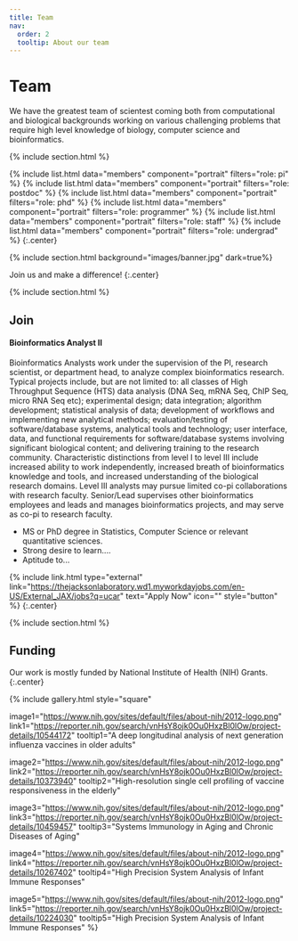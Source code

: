 ```yaml
---
title: Team
nav:
  order: 2
  tooltip: About our team
---
```


# <i class="fas fa-users"></i>Team

We have the greatest team of scientest coming both from computational and biological 
backgrounds working on various challenging problems that require high level knowledge of biology, computer science and bioinformatics.

{% include section.html %}

{%
  include list.html
  data="members"
  component="portrait"
  filters="role: pi"
%}
{%
  include list.html
  data="members"
  component="portrait"
  filters="role: postdoc"
%}
{%
  include list.html
  data="members"
  component="portrait"
  filters="role: phd"
%}
{%
  include list.html
  data="members"
  component="portrait"
  filters="role: programmer"
%}
{%
  include list.html
  data="members"
  component="portrait"
  filters="role: staff"
%}
{%
  include list.html
  data="members"
  component="portrait"
  filters="role: undergrad"
%}
{:.center}

{% include section.html background="images/banner.jpg" dark=true%}

 Join us and make a difference!
 {:.center}

{% include section.html %}

## Join

#### Bioinformatics Analyst II

Bioinformatics Analysts work under the supervision of the PI, research scientist, or department head, to analyze complex bioinformatics research. Typical projects include, but are not limited to: all classes of High Throughput Sequence (HTS) data analysis (DNA Seq, mRNA Seq, ChIP Seq, micro RNA Seq etc); experimental design; data integration; algorithm development; statistical analysis of data; development of workflows and implementing new analytical methods; evaluation/testing of software/database systems, analytical tools and technology; user interface, data, and functional requirements for software/database systems involving significant biological content; and delivering training to the research community.  Characteristic distinctions from level I to level III include increased ability to work independently, increased breath of bioinformatics knowledge and tools, and increased understanding of the biological research domains. Level III analysts may pursue limited co-pi collaborations with research faculty. Senior/Lead supervises other bioinformatics employees and leads and manages bioinformatics projects, and may serve as co-pi to research faculty.

- MS or PhD degree in Statistics, Computer Science or relevant quantitative sciences.
- Strong desire to learn....
- Aptitude to...

{% include link.html type="external" link="https://thejacksonlaboratory.wd1.myworkdayjobs.com/en-US/External_JAX/jobs?q=ucar" text="Apply Now" icon="" style="button" %}
{:.center}

{% include section.html %}

## Funding

Our work is mostly funded by National Institute of Health (NIH) Grants.
{:.center}

{%
  include gallery.html
  style="square"

  image1="https://www.nih.gov/sites/default/files/about-nih/2012-logo.png"
  link1="https://reporter.nih.gov/search/vnHsY8ojk0Ou0HxzBl0lOw/project-details/10544172"
  tooltip1="A deep longitudinal analysis of next generation influenza vaccines in older adults"

  image2="https://www.nih.gov/sites/default/files/about-nih/2012-logo.png"
  link2="https://reporter.nih.gov/search/vnHsY8ojk0Ou0HxzBl0lOw/project-details/10373940"
  tooltip2="High-resolution single cell profiling of vaccine responsiveness in the elderly"

  image3="https://www.nih.gov/sites/default/files/about-nih/2012-logo.png"
  link3="https://reporter.nih.gov/search/vnHsY8ojk0Ou0HxzBl0lOw/project-details/10459457"
  tooltip3="Systems Immunology in Aging and Chronic Diseases of Aging"

  image4="https://www.nih.gov/sites/default/files/about-nih/2012-logo.png"
  link4="https://reporter.nih.gov/search/vnHsY8ojk0Ou0HxzBl0lOw/project-details/10267402"
  tooltip4="High Precision System Analysis of Infant Immune Responses"

  image5="https://www.nih.gov/sites/default/files/about-nih/2012-logo.png"
  link5="https://reporter.nih.gov/search/vnHsY8ojk0Ou0HxzBl0lOw/project-details/10224030"
  tooltip5="High Precision System Analysis of Infant Immune Responses"
%}

